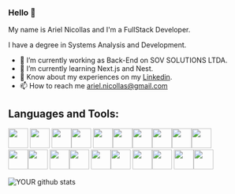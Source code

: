 

### Hello 👋

My name is Ariel Nicollas and I'm a FullStack Developer.

I have a degree in Systems Analysis and Development.

- 🔭 I’m currently working as Back-End on SOV SOLUTIONS LTDA.
- 🌱 I’m currently learning Next.js and Nest.
- 📄 Know about my experiences on my [Linkedin]((https://www.linkedin.com/in/ariel-nicollas/)).
- 📫 How to reach me [ariel.nicollas@gmail.com](mailto:ariel.nicollas@gmail.com)

<h2>Languages and Tools:</h2>

<img loading="lazy" src="https://cdn.jsdelivr.net/gh/devicons/devicon/icons/git/git-original.svg" width="40" height="40"/> <img src="https://cdn.jsdelivr.net/gh/devicons/devicon/icons/firebase/firebase-plain-wordmark.svg" width="40" height="40" /> <img src="https://cdn.jsdelivr.net/gh/devicons/devicon/icons/postgresql/postgresql-original-wordmark.svg" width="40" height="40"/><img src="https://cdn.jsdelivr.net/gh/devicons/devicon/icons/mongodb/mongodb-original-wordmark.svg" width="40" height="40" /> <img src="https://cdn.jsdelivr.net/gh/devicons/devicon/icons/html5/html5-original.svg" width="40" height="40" /><img src="https://cdn.jsdelivr.net/gh/devicons/devicon/icons/css3/css3-original.svg" width="40" height="40"/><img src="https://cdn.jsdelivr.net/gh/devicons/devicon/icons/express/express-original-wordmark.svg" width="40" height="40" /><img src="https://cdn.jsdelivr.net/gh/devicons/devicon/icons/bootstrap/bootstrap-original.svg" width="40" height="40" /><img src="https://cdn.jsdelivr.net/gh/devicons/devicon/icons/typescript/typescript-original.svg" width="40" height="40" /><img src="https://cdn.jsdelivr.net/gh/devicons/devicon/icons/react/react-original-wordmark.svg" width="40" height="40" />       
<img src="https://cdn.jsdelivr.net/gh/devicons/devicon/icons/nodejs/nodejs-original-wordmark.svg" width="40" height="40" /><img src="https://cdn.jsdelivr.net/gh/devicons/devicon/icons/javascript/javascript-original.svg" width="40" height="40" />
<img src="https://cdn.jsdelivr.net/gh/devicons/devicon/icons/prometheus/prometheus-original.svg" width="40" height="40" /><img src="https://cdn.jsdelivr.net/gh/devicons/devicon/icons/ubuntu/ubuntu-plain.svg" width="40" height="40" />
<img src="https://cdn.jsdelivr.net/gh/devicons/devicon/icons/googlecloud/googlecloud-original.svg" width="40" height="40" /><img src="https://cdn.jsdelivr.net/gh/devicons/devicon/icons/linux/linux-original.svg" width="40" height="40" />
<img src="https://cdn.jsdelivr.net/gh/devicons/devicon/icons/github/github-original.svg" width="40" height="40" /><img src="https://cdn.jsdelivr.net/gh/devicons/devicon/icons/docker/docker-original.svg" width="40" height="40" />
<img src="https://cdn.jsdelivr.net/gh/devicons/devicon/icons/apache/apache-original.svg" width="40" height="40" /><img src="https://cdn.jsdelivr.net/gh/devicons/devicon/icons/amazonwebservices/amazonwebservices-plain-wordmark.svg" width="40" height="40" />
          
 ![YOUR github stats](https://github-readme-stats.vercel.app/api?username=arielnicollas&show_icons=true&theme=radical)         

<a href="https://github.com/arielnicollas"></a> 
